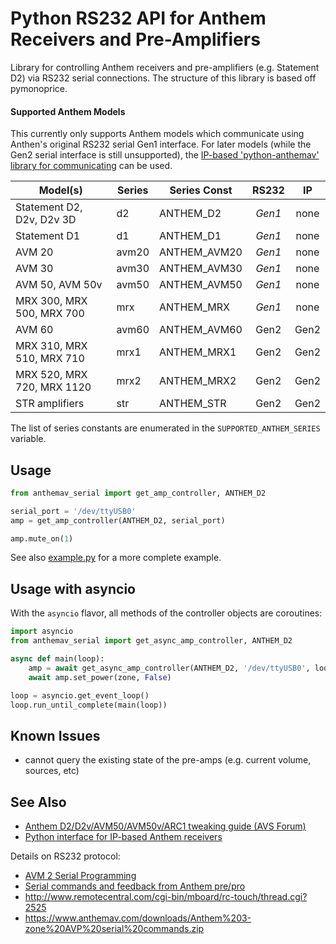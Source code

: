 # Python RS232 API for Anthem Receivers and Pre-Amplifiers

Library for controlling Anthem receivers and pre-amplifiers (e.g. Statement D2) via RS232 serial connections. The structure of this library is based off pymonoprice.

#### Supported Anthem Models

This currently only supports Anthem models which communicate using Anthen's original RS232 serial Gen1 interface. For later models (while the Gen2 serial interface is still unsupported), the [IP-based 'python-anthemav' library for communicating](https://github.com/nugget/python-anthemav) can be used.

|  Model(s)                        | Series | Series Const | RS232  | IP   |
|  ------------------------------- | ------ | ------------ |:------:|:----:|
|  Statement D2, D2v, D2v 3D       | d2     | ANTHEM_D2    | *Gen1* | none |
|  Statement D1                    | d1     | ANTHEM_D1    | *Gen1* | none |
|  AVM 20                          | avm20  | ANTHEM_AVM20 | *Gen1* | none |
|  AVM 30                          | avm30  | ANTHEM_AVM30 | *Gen1* | none |
|  AVM 50, AVM 50v                 | avm50  | ANTHEM_AVM50 | *Gen1* | none |
|  MRX 300, MRX 500, MRX 700       | mrx    | ANTHEM_MRX   | *Gen1* | none |
|  AVM 60                          | avm60  | ANTHEM_AVM60 | Gen2   | Gen2 | 
|  MRX 310, MRX 510, MRX 710       | mrx1   | ANTHEM_MRX1  | Gen2   | Gen2 |
|  MRX 520, MRX 720, MRX 1120      | mrx2   | ANTHEM_MRX2  | Gen2   | Gen2 |
|  STR amplifiers                  | str    | ANTHEM_STR   | Gen2   | Gen2 |


The list of series constants are enumerated in the `SUPPORTED_ANTHEM_SERIES` variable.

## Usage

```python
from anthemav_serial import get_amp_controller, ANTHEM_D2

serial_port = '/dev/ttyUSB0'
amp = get_amp_controller(ANTHEM_D2, serial_port)

amp.mute_on(1)
```

See also [example.py](example.py) for a more complete example.

## Usage with asyncio

With the `asyncio` flavor, all methods of the controller objects are coroutines:

```python
import asyncio
from anthemav_serial import get_async_amp_controller, ANTHEM_D2

async def main(loop):
    amp = await get_async_amp_controller(ANTHEM_D2, '/dev/ttyUSB0', loop)
    await amp.set_power(zone, False)

loop = asyncio.get_event_loop()
loop.run_until_complete(main(loop))
```

## Known Issues

* cannot query the existing state of the pre-amps (e.g. current volume, sources, etc)

## See Also

* [Anthem D2/D2v/AVM50/AVM50v/ARC1 tweaking guide (AVS Forum)](https://www.avsforum.com/forum/90-receivers-amps-processors/678260-anthem-d2-d2v-avm50-avm50v-arc1-tweaking-guide-1510.html)
* [Python interface for IP-based Anthem receivers](https://github.com/nugget/python-anthemav)

Details on RS232 protocol:

* [AVM 2 Serial Programming](https://www.avsforum.com/forum/26-home-theater-computers/188206-rs232-control-avm-2-help.html#post1521446)
* [Serial commands and feedback from Anthem pre/pro](http://allonis.com/forum/viewtopic.php?t=2185)
* http://www.remotecentral.com/cgi-bin/mboard/rc-touch/thread.cgi?2525
* https://www.anthemav.com/downloads/Anthem%203-zone%20AVP%20serial%20commands.zip